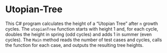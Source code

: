 # Utopian-Tree
This C# program calculates the height of a “Utopian Tree” after `n` growth cycles. The `utopianTree` function starts with height 1 and, for each cycle, doubles the height in spring (odd cycles) and adds 1 in summer (even cycles). The `Main` method reads the number of test cases and cycles, calls the function for each case, and outputs the resulting tree heights.
